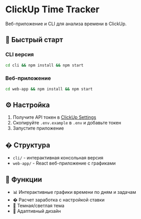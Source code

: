 # ClickUp Time Tracker

Веб-приложение и CLI для анализа времени в ClickUp.

## 🚀 Быстрый старт

### CLI версия

```bash
cd cli && npm install && npm start
```

### Веб-приложение

```bash
cd web-app && npm install && npm start
```

## ⚙️ Настройка

1. Получите API токен в [ClickUp Settings](https://app.clickup.com/settings/apps)
2. Скопируйте `.env.example` в `.env` и добавьте токен
3. Запустите приложение

## � Структура

- `cli/` - интерактивная консольная версия
- `web-app/` - React веб-приложение с графиками

## 🔑 Функции

- 📊 Интерактивные графики времени по дням и задачам
- � Расчет заработка с настройкой ставки  
- 🌙 Темная/светлая тема
- 📱 Адаптивный дизайн
